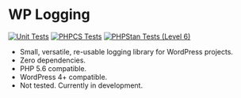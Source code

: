 # WP Logging
[![Unit Tests](https://github.com/Luc45/wp-logging/actions/workflows/unit.yml/badge.svg)](https://github.com/Luc45/wp-logging/actions/workflows/unit.yml)
[![PHPCS Tests](https://github.com/Luc45/wp-logging/actions/workflows/phpcs.yml/badge.svg)](https://github.com/Luc45/wp-logging/actions/workflows/phpcs.yml)
[![PHPStan Tests (Level 6)](https://github.com/Luc45/wp-logging/actions/workflows/phpstan.yml/badge.svg)](https://github.com/Luc45/wp-logging/actions/workflows/phpstan.yml)

- Small, versatile, re-usable logging library for WordPress projects.
- Zero dependencies.
- PHP 5.6 compatible.
- WordPress 4+ compatible.
- Not tested. Currently in development.